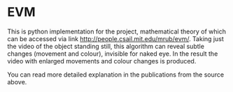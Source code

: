 # EVM

This is python implementation for the project, mathematical theory of which can be accessed via link http://people.csail.mit.edu/mrub/evm/. 
Taking just the video of the object standing still, this algorithm can reveal subtle changes (movement and colour), invisible for naked eye. 
In the result the video with enlarged movements and colour changes is produced.

You can read more detailed explanation in the publications from the source above.
